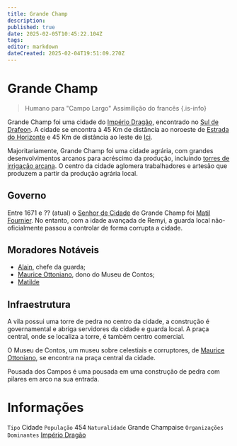 ```yaml
---
title: Grande Champ
description: 
published: true
date: 2025-02-05T10:45:22.104Z
tags: 
editor: markdown
dateCreated: 2025-02-04T19:51:09.270Z
---
```


# Grande Champ
> Humano para "Campo Largo"
> Assimilição do francês
{.is-info}

Grande Champ foi uma cidade do [Império Dragão](/faccoes/nacoes/imperio-dragao), encontrado no [Sul de Drafeon](/lugares/plano-material/drafeon/sul-de-drafeon). A cidade se encontra à 45 Km de distância ao noroeste de [Estrada do Horizonte](/lugares/plano-material/drafeon/sul-de-drafeon/estrada-do-horizonte) e 45 Km de distância ao leste de [Ici](/lugares/plano-material/drafeon/sul-de-drafeon/ici).

Majoritariamente, Grande Champ foi uma cidade agrária, com grandes desenvolvimentos arcanos para acréscimo da produção, incluindo [torres de irrigação arcana](/itens/estruturas/torre-de-irrigacao-arcana). O centro da cidade aglomera trabalhadores e artesão que produzem a partir da produção agrária local.

## Governo

Entre 1671 e ?? (atual) o [Senhor de Cidade](/rankings-e-titulos/imperio-dragao/senhor-de-cidade) de Grande Champ foi [Matil Fournier](/individuos/matil-fournier). No entanto, com a idade avançada de Remyi, a guarda local não-oficialmente passou a controlar de forma corrupta a cidade.

## Moradores Notáveis
- [Alain](/individuos/alain), chefe da guarda;
- [Maurice Ottoniano](/individuos/maurice-ottoniano), dono do Museu de Contos;
- [Matilde](/individuos/matilde)

## Infraestrutura
A vila possui uma torre de pedra no centro da cidade, a construção é  governamental e abriga servidores da cidade e guarda local. A praça central, onde se localiza a torre, é também centro comercial.

O Museu de Contos, um museu sobre celestiais e corruptores, de [Maurice Ottoniano](/individuos/maurice-ottoniano), se encontra na praça central da cidade.

Pousada dos Campos é uma pousada em uma construção de pedra com pilares em arco na sua entrada.

# Informações
`Tipo` Cidade 
`População` 454
`Naturalidade` Grande Champaise
`Organizações Dominantes` [Império Dragão](/faccoes/nacoes/imperio-dragao#imperio-dragao) 